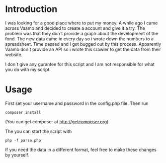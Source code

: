 # Introduction
I was looking for a good place where to put my money. A while ago I came across
Vaamo and decided to create a account and give it a try.
The problem was that they don´t provide a graph about the development of the fond.
The new data came in every day so i wrote down the numbers to a spreadsheet.
Time passed and I got bugged out by this process. Apparently Vaamo don´t provide
an API so i wrote this crawler to get the data from their website.

I don´t give any gurantee for this script and I am not responsible for what you
do with my script.

# Usage
First set your username and password in the config.php file. Then run

```
composer install
```

(You can get composer at http://getcomposer.org)

The you can start the script with
```
php -f parse.php
```

If you need the data in a different format, feel free to make these changes by
yourself.
